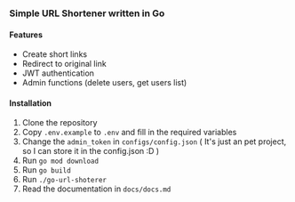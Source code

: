 ### Simple URL Shortener written in Go

#### Features

- Create short links
- Redirect to original link
- JWT authentication
- Admin functions (delete users, get users list)

#### Installation

1. Clone the repository
2. Copy `.env.example` to `.env` and fill in the required variables
3. Change the `admin_token` in `configs/config.json`
( It's just an pet project, so I can store it in the config.json :D )
4. Run `go mod download`
5. Run `go build`
6. Run `./go-url-shoterer`
7. Read the documentation in `docs/docs.md`
